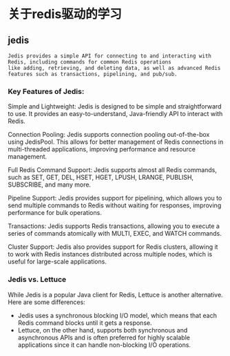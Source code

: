 # 关于redis驱动的学习

## jedis
```text
Jedis provides a simple API for connecting to and interacting with Redis, including commands for common Redis operations 
like adding, retrieving, and deleting data, as well as advanced Redis features such as transactions, pipelining, and pub/sub.
```

### Key Features of Jedis:

Simple and Lightweight:
Jedis is designed to be simple and straightforward to use. It provides an easy-to-understand, Java-friendly API to interact with Redis.

Connection Pooling:
Jedis supports connection pooling out-of-the-box using JedisPool. This allows for better management of Redis connections in multi-threaded applications, improving performance and resource management.

Full Redis Command Support:
Jedis supports almost all Redis commands, such as SET, GET, DEL, HSET, HGET, LPUSH, LRANGE, PUBLISH, SUBSCRIBE, and many more.

Pipeline Support:
Jedis provides support for pipelining, which allows you to send multiple commands to Redis without waiting for responses, improving performance for bulk operations.

Transactions:
Jedis supports Redis transactions, allowing you to execute a series of commands atomically with MULTI, EXEC, and WATCH commands.

Cluster Support:
Jedis also provides support for Redis clusters, allowing it to work with Redis instances distributed across multiple nodes, which is useful for large-scale applications.


### Jedis vs. Lettuce
While Jedis is a popular Java client for Redis, Lettuce is another alternative. 
Here are some differences:
- Jedis uses a synchronous blocking I/O model, which means that each Redis command blocks until it gets a response.
- Lettuce, on the other hand, supports both synchronous and asynchronous APIs and is often preferred for highly scalable applications since it can handle non-blocking I/O operations.